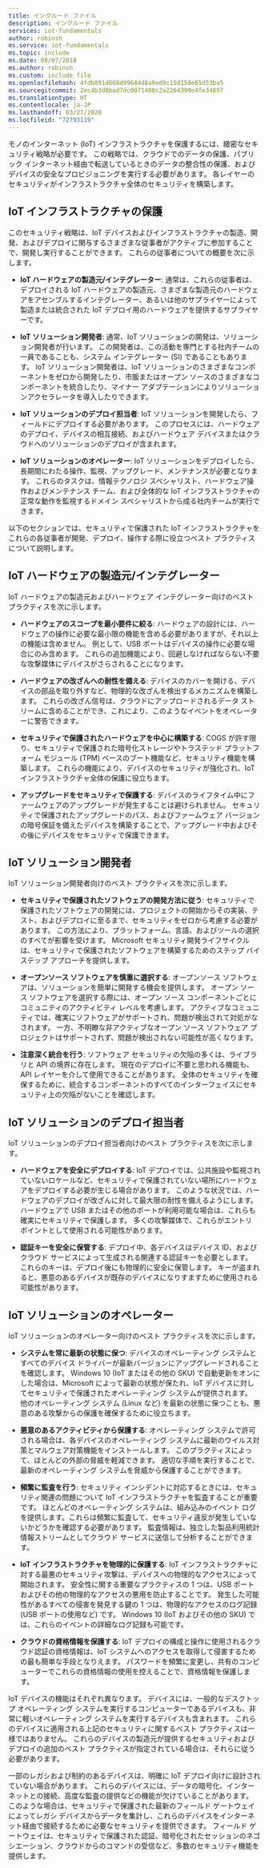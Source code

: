 ```yaml
---
title: インクルード ファイル
description: インクルード ファイル
services: iot-fundamentals
author: robinsh
ms.service: iot-fundamentals
ms.topic: include
ms.date: 08/07/2018
ms.author: robinsh
ms.custom: include file
ms.openlocfilehash: 4fdb891d668d99644d8a9ed9c15d158e65d53ba5
ms.sourcegitcommit: 2ec4b3d0bad7dc0071400c2a2264399e4fe34897
ms.translationtype: HT
ms.contentlocale: ja-JP
ms.lasthandoff: 03/27/2020
ms.locfileid: "72793119"
---
```

モノのインターネット (IoT) インフラストラクチャを保護するには、緻密なセキュリティ戦略が必要です。 この戦略では、クラウドでのデータの保護、パブリック インターネット経由で転送しているときのデータの整合性の保護、およびデバイスの安全なプロビジョニングを実行する必要があります。 各レイヤーのセキュリティがインフラストラクチャ全体のセキュリティを構築します。

## <a name="secure-an-iot-infrastructure"></a>IoT インフラストラクチャの保護

このセキュリティ戦略は、IoT デバイスおよびインフラストラクチャの製造、開発、およびデプロイに関与するさまざまな従事者がアクティブに参加することで、開発し実行することができます。 これらの従事者についての概要を次に示します。

* **IoT ハードウェアの製造元/インテグレーター**: 通常は、これらの従事者は、デプロイされる IoT ハードウェアの製造元、さまざまな製造元のハードウェアをアセンブルするインテグレーター、あるいは他のサプライヤーによって製造または統合された IoT デプロイ用のハードウェアを提供するサプライヤーです。

* **IoT ソリューション開発者**: 通常、IoT ソリューションの開発は、ソリューション開発者が行います。 この開発者は、この活動を専門とする社内チームの一員であることも、システム インテグレーター (SI) であることもあります。 IoT ソリューション開発者は、IoT ソリューションのさまざまなコンポーネントをゼロから開発したり、市販またはオープン ソースのさまざまなコンポーネントを統合したり、マイナー アダプテーションによりソリューションアクセラレータを導入したりできます。

* **IoT ソリューションのデプロイ担当者**: IoT ソリューションを開発したら、フィールドにデプロイする必要があります。 このプロセスには、ハードウェアのデプロイ、デバイスの相互接続、およびハードウェア デバイスまたはクラウドへのソリューションのデプロイが含まれます。

* **IoT ソリューションのオペレーター**: IoT ソリューションをデプロイしたら、長期間にわたる操作、監視、アップグレード、メンテナンスが必要となります。 これらのタスクは、情報テクノロジ スペシャリスト、ハードウェア操作およびメンテナンス チーム、および全体的な IoT インフラストラクチャの正常な動作を監視するドメイン スペシャリストから成る社内チームが実行できます。

以下のセクションでは、セキュリティで保護された IoT インフラストラクチャをこれらの各従事者が開発、デプロイ、操作する際に役立つベスト プラクティスについて説明します。

## <a name="iot-hardware-manufacturerintegrator"></a>IoT ハードウェアの製造元/インテグレーター

IoT ハードウェアの製造元およびハードウェア インテグレーター向けのベスト プラクティスを次に示します。

* **ハードウェアのスコープを最小要件に絞る**: ハードウェアの設計には、ハードウェアの操作に必要な最小限の機能を含める必要がありますが、それ以上の機能は含めません。 例として、USB ポートはデバイスの操作に必要な場合にのみ含めます。 これらの追加機能により、回避しなければならない不要な攻撃媒体にデバイスがさらされることになります。

* **ハードウェアの改ざんへの耐性を備える**: デバイスのカバーを開ける、デバイスの部品を取り外すなど、物理的な改ざんを検出するメカニズムを構築します。 これらの改ざん信号は、クラウドにアップロードされるデータ ストリームに含めることができ、これにより、このようなイベントをオペレーターに警告できます。

* **セキュリティで保護されたハードウェアを中心に構築する**: COGS が許す限り、セキュリティで保護された暗号化ストレージやトラステッド プラットフォーム モジュール (TPM) ベースのブート機能など、セキュリティ機能を構築します。 これらの機能により、デバイスのセキュリティが強化され、IoT インフラストラクチャ全体の保護に役立ちます。

* **アップグレードをセキュリティで保護する**: デバイスのライフタイム中にファームウェアのアップグレードが発生することは避けられません。 セキュリティで保護されたアップグレードのパス、およびファームウェア バージョンの暗号保証を備えたデバイスを構築することで、アップグレード中およびその後にデバイスをセキュリティで保護できます。

## <a name="iot-solution-developer"></a>IoT ソリューション開発者

IoT ソリューション開発者向けのベスト プラクティスを次に示します。

* **セキュリティで保護されたソフトウェアの開発方法に従う**: セキュリティで保護されたソフトウェアの開発には、プロジェクトの開始からその実装、テスト、およびデプロイに至るまで、セキュリティをゼロから考慮する必要があります。 この方法により、プラットフォーム、言語、およびツールの選択のすべてが影響を受けます。 Microsoft セキュリティ開発ライフサイクルは、セキュリティで保護されたソフトウェアを構築するためのステップ バイ ステップ アプローチを提供します。

* **オープンソース ソフトウェアを慎重に選択する**: オープンソース ソフトウェアは、ソリューションを簡単に開発する機会を提供します。 オープン ソース ソフトウェアを選択する際には、オープン ソース コンポーネントごとにコミュニティのアクティビティ レベルを考慮します。 アクティブなコミュニティでは、確実にソフトウェアがサポートされ、問題が検出されて対処がなされます。 一方、不明瞭な非アクティブなオープン ソース ソフトウェア プロジェクトはサポートされず、問題が検出されない可能性が高くなります。

* **注意深く統合を行う**: ソフトウェア セキュリティの欠陥の多くは、ライブラリと API の境界に存在します。 現在のデプロイに不要と思われる機能も、API レイヤーを介して使用できることがあります。 全体のセキュリティを確保するために、統合するコンポーネントのすべてのインターフェイスにセキュリティ上の欠陥がないことを確認します。

## <a name="iot-solution-deployer"></a>IoT ソリューションのデプロイ担当者

IoT ソリューションのデプロイ担当者向けのベスト プラクティスを次に示します。

* **ハードウェアを安全にデプロイする**: IoT デプロイでは、公共施設や監視されていないロケールなど、セキュリティで保護されていない場所にハードウェアをデプロイする必要が生じる場合があります。 このような状況では、ハードウェアのデプロイが改ざんに対して最大限の耐性を備えるようにします。 ハードウェアで USB またはその他のポートが利用可能な場合は、これらも確実にセキュリティで保護します。 多くの攻撃媒体で、これらがエントリ ポイントとして使用される可能性があります。

* **認証キーを安全に保管する**: デプロイ中、各デバイスはデバイス ID、およびクラウド サービスによって生成される関連する認証キーを必要とします。 これらのキーは、デプロイ後にも物理的に安全に保管します。 キーが盗まれると、悪意のあるデバイスが既存のデバイスになりすますために使用される可能性があります。

## <a name="iot-solution-operator"></a>IoT ソリューションのオペレーター

IoT ソリューションのオペレーター向けのベスト プラクティスを次に示します。

* **システムを常に最新の状態に保つ**: デバイスのオペレーティング システムとすべてのデバイス ドライバーが最新バージョンにアップグレードされることを確認します。 Windows 10 (IoT またはその他の SKU) で自動更新をオンにした場合は、Microsoft によって最新の状態が保たれ、IoT デバイスに対してセキュリティで保護されたオペレーティング システムが提供されます。 他のオペレーティング システム (Linux など) を最新の状態に保つことも、悪意のある攻撃からの保護を確保するために役立ちます。

* **悪意のあるアクティビティから保護する**: オペレーティング システムで許可される場合は、各デバイスのオペレーティング システムに最新のウイルス対策とマルウェア対策機能をインストールします。 このプラクティスによって、ほとんどの外部の脅威を軽減できます。 適切な手順を実行することで、最新のオペレーティング システムを脅威から保護することができます。

* **頻繁に監査を行う**: セキュリティ インシデントに対応するときには、セキュリティ関連の問題について IoT インフラストラクチャを監査することが重要です。 ほとんどのオペレーティング システムは、組み込みのイベント ログを提供します。これらは頻繁に監査して、セキュリティ違反が発生していないかどうかを確認する必要があります。 監査情報は、独立した製品利用統計情報ストリームとしてクラウド サービスに送信して分析することができます。

* **IoT インフラストラクチャを物理的に保護する**: IoT インフラストラクチャに対する最悪のセキュリティ攻撃は、デバイスへの物理的なアクセスによって開始されます。 安全性に関する重要なプラクティスの 1 つは、USB ポートおよびその他の物理的なアクセスの悪用を防止することです。 発生した可能性があるすべての侵害を発見する鍵の 1 つは、物理的なアクセスのログ記録 (USB ポートの使用など) です。 Windows 10 (IoT およびその他の SKU) では、これらのイベントの詳細なログ記録も可能です。

* **クラウドの資格情報を保護する**: IoT デプロイの構成と操作に使用されるクラウド認証の資格情報は、IoT システムへのアクセスを取得して侵害するための最も簡単な手段となりえます。 パスワードを頻繁に変更し、共有のコンピューターでこれらの資格情報の使用を控えることで、資格情報を保護します。

IoT デバイスの機能はそれぞれ異なります。 デバイスには、一般的なデスクトップ オペレーティング システムを実行するコンピューターであるデバイスも、非常に軽いオペレーティング システムを実行するデバイスも含まれます。 これらのデバイスに適用される上記のセキュリティに関するベスト プラクティスは一様ではありません。 これらのデバイスの製造元が提供するセキュリティおよびデプロイの追加のベスト プラクティスが指定されている場合は、それらに従う必要があります。

一部のレガシおよび制約のあるデバイスは、明確に IoT デプロイ向けに設計されていない場合があります。 これらのデバイスには、データの暗号化、インターネットとの接続、高度な監査の提供などの機能が欠けていることがあります。 このような場合は、セキュリティで保護された最新のフィールド ゲートウェイによってレガシ デバイスからデータを集計し、これらのデバイスをインターネット経由で接続するために必要なセキュリティを提供できます。 フィールド ゲートウェイは、セキュリティで保護された認証、暗号化されたセッションのネゴシエーション、クラウドからのコマンドの受信など、多数のセキュリティ機能を提供します。